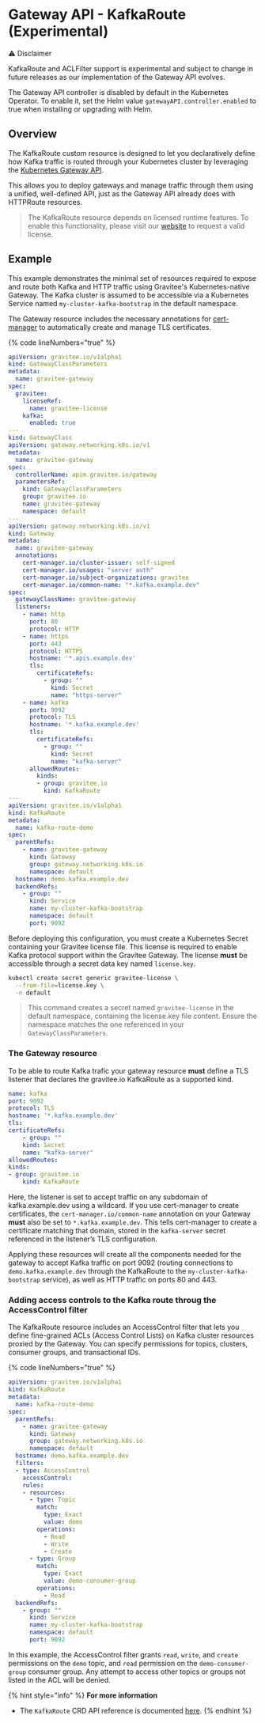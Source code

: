 # Gateway API - KafkaRoute (Experimental)

⚠️ Disclaimer

KafkaRoute and ACLFilter support is experimental and subject to change in future releases as our implementation of the Gateway API evolves.

The Gateway API controller is disabled by default in the Kubernetes Operator. To enable it, set the Helm value `gatewayAPI.controller.enabled` to true when installing or upgrading with Helm.

## Overview

The KafkaRoute custom resource is designed to let you declaratively define how Kafka traffic is routed through your Kubernetes cluster by leveraging the [Kubernetes Gateway API](https://gateway-api.sigs.k8s.io/).

This allows you to deploy gateways and manage traffic through them using a unified, well-defined API, just as the Gateway API already does with HTTPRoute resources.

> The KafkaRoute resource depends on licensed runtime features. To enable this functionality, please visit our [website](https://www.gravitee.io/try-gravitee) to request a valid license.

## Example

This example demonstrates the minimal set of resources required to expose and route both Kafka and HTTP traffic using Gravitee's Kubernetes-native Gateway. The Kafka cluster is assumed to be accessible via a Kubernetes Service named `my-cluster-kafka-bootstrap` in the default namespace.

The Gateway resource includes the necessary annotations for [cert-manager](https://cert-manager.io/docs/usage/gateway/) to automatically create and manage TLS certificates.

{% code lineNumbers="true" %}
```yaml
apiVersion: gravitee.io/v1alpha1
kind: GatewayClassParameters
metadata:
  name: gravitee-gateway
spec:
  gravitee:
    licenseRef:
      name: gravitee-license
    kafka:
      enabled: true
---
kind: GatewayClass
apiVersion: gateway.networking.k8s.io/v1
metadata:
  name: gravitee-gateway
spec:
  controllerName: apim.gravitee.io/gateway
  parametersRef:
    kind: GatewayClassParameters
    group: gravitee.io
    name: gravitee-gateway
    namespace: default
---
apiVersion: gateway.networking.k8s.io/v1
kind: Gateway
metadata:
  name: gravitee-gateway
  annotations:
    cert-manager.io/cluster-issuer: self-signed
    cert-manager.io/usages: "server auth"
    cert-manager.io/subject-organizations: gravitee
    cert-manager.io/common-name: "*.kafka.example.dev"
spec:
  gatewayClassName: gravitee-gateway
  listeners:
    - name: http
      port: 80
      protocol: HTTP
    - name: https
      port: 443
      protocol: HTTPS
      hostname: '*.apis.example.dev'
      tls:
        certificateRefs:
          - group: ""
            kind: Secret
            name: "https-server"
    - name: kafka
      port: 9092
      protocol: TLS
      hostname: '*.kafka.example.dev'
      tls:
        certificateRefs:
          - group: ""
            kind: Secret
            name: "kafka-server"
      allowedRoutes:
        kinds:
        - group: gravitee.io
          kind: KafkaRoute
---
apiVersion: gravitee.io/v1alpha1
kind: KafkaRoute
metadata:
  name: kafka-route-demo
spec:
  parentRefs:
    - name: gravitee-gateway
      kind: Gateway
      group: gateway.networking.k8s.io
      namespace: default
  hostname: demo.kafka.example.dev
  backendRefs:
    - group: ""
      kind: Service
      name: my-cluster-kafka-bootstrap
      namespace: default
      port: 9092
```

Before deploying this configuration, you must create a Kubernetes Secret containing your Gravitee license file. This license is required to enable Kafka protocol support within the Gravitee Gateway. The license **must** be accessible through a secret data key named `license.key`.

```sh
kubectl create secret generic gravitee-license \
  --from-file=license.key \
  -n default
```

> This command creates a secret named `gravitee-license` in the default namespace, containing the license.key file content. Ensure the namespace matches the one referenced in your `GatewayClassParameters`.

### The Gateway resource

To be able to route Kafka trafic your gateway resource **must** define a TLS listener that declares the gravitee.io KafkaRoute as a supported kind.

```yaml
name: kafka
port: 9092
protocol: TLS
hostname: '*.kafka.example.dev'
tls:
certificateRefs:
    - group: ""
    kind: Secret
    name: "kafka-server"
allowedRoutes:
kinds:
- group: gravitee.io
    kind: KafkaRoute
```

Here, the listener is set to accept traffic on any subdomain of kafka.example.dev using a wildcard. If you use cert-manager to create certificates, the `cert-manager.io/common-name` annotation on your Gateway **must** also be set to `*.kafka.example.dev`. This tells cert-manager to create a certificate matching that domain, stored in the `kafka-server` secret referenced in the listener’s TLS configuration.

Applying these resources will create all the components needed for the gateway to accept Kafka traffic on port 9092 (routing connections to `demo.kafka.example.dev` through the KafkaRoute to the `my-cluster-kafka-bootstrap` service), as well as HTTP traffic on ports 80 and 443.

### Adding access controls to the Kafka route throug the AccessControl filter

The KafkaRoute resource includes an AccessControl filter that lets you define fine-grained ACLs (Access Control Lists) on Kafka cluster resources proxied by the Gateway. You can specify permissions for topics, clusters, consumer groups, and transactional IDs.

{% code lineNumbers="true" %}
```yaml
apiVersion: gravitee.io/v1alpha1
kind: KafkaRoute
metadata:
  name: kafka-route-demo
spec:
  parentRefs:
    - name: gravitee-gateway
      kind: Gateway
      group: gateway.networking.k8s.io
      namespace: default
  hostname: demo.kafka.example.dev
  filters:
  - type: AccessControl
    accessControl:
    rules:
    - resources:
      - type: Topic
        match:
          type: Exact
          value: demo
        operations:
          - Read
          - Write
          - Create
      - type: Group
        match:
          type: Exact
          value: demo-consumer-group
        operations:
          - Read
  backendRefs:
    - group: ""
      kind: Service
      name: my-cluster-kafka-bootstrap
      namespace: default
      port: 9092
```

In this example, the AccessControl filter grants `read`, `write`, and `create` permissions on the `demo` topic, and `read` permission on the `demo-consumer-group` consumer group. Any attempt to access other topics or groups not listed in the ACL will be denied.

{% hint style="info" %}
**For more information**

* The `KafkaRoute` CRD API reference is documented [here](../../reference/api-reference.md).
{% endhint %}
